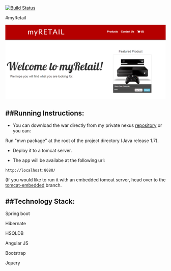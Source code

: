 [![Build Status](https://jenkins-ltalhouarne.rhcloud.com/job/myRetail/9/badge/icon)](https://jenkins-ltalhouarne.rhcloud.com/job/myRetail/9/)

#myRetail   
 
 ![alt](https://github.com/ltalhouarne/myRetail/blob/master/myRetail.PNG)
 
##Running Instructions:
 --------------------
 
 * You can download the war directly from my private nexus [repository](http://nexus-ltalhouarne.rhcloud.com/#view-repositories;releases~browsestorage)
  or you can:
 
  Run "mvn package" at the root of the project directory (Java release 1.7).

* Deploy it to a tomcat server.

* The app will be availabe at the following url:

```
http://localhost:8080/
```

(If you would like to run it with an embedded tomcat server, head over to the [tomcat-embedded](https://github.com/ltalhouarne/myRetail/tree/tomcat-embedded) branch. 


##Technology Stack:
 ----------------
 
Spring boot

Hibernate

HSQLDB

Angular JS

Bootstrap

Jquery
